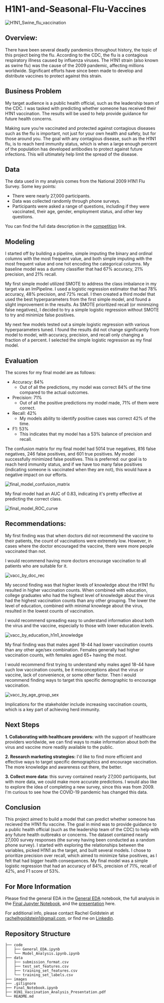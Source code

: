 # H1N1-and-Seasonal-Flu-Vaccines
![H1N1_Swine_flu_vaccination](./Images/H1N1_Swine_flu_vaccination.jpg)

## Overview:
There have been several deadly pandemics throughout history, the topic of this project being the flu. According to the CDC, the flu is a contagious respiratory illness caused by influenza viruses. The H1N1 strain (also known as swine flu) was the cause of the 2009 pandemic, affecting millions worldwide. Significant efforts have since been made to develop and distribute vaccines to protect against this strain.

## Business Problem
My target audience is a public health official, such as the leadership team of the CDC. I was tasked with predicting whether someone has received their H1N1 vaccination. The results will be used to help provide guidance for future health concerns. 

Making sure you’re vaccinated and protected against contagious diseases such as the flu is important, not just for your own health and safety, but for those around you. The goal with any contagious disease, such as the H1N1 flu, is to reach herd immunity status, which is when a large enough percent of the population has developed antibodies to protect against future infections. This will ultimately help limit the spread of the disease.

## Data
The data used in my analysis comes from the National 2009 H1N1 Flu Survey. Some key points:
- There were nearly 27,000 participants.
- Data was collected randomly through phone surveys.
- Participants were asked a range of questions, including if they were vaccinated, their age, gender, employment status, and other key questions.

You can find the full data description in the [competition](https://www.drivendata.org/competitions/66/flu-shot-learning/page/211/#the-features-in-this-dataset) link. 

## Modeling
I started off by building a pipeline, simple imputing the binary and ordinal columns with the most frequent value, and both simple imputing with the most frequent value and one hot encoding the categorical columns. My baseline model was a dummy classifier that had 67% accuracy, 21% precision, and 21% recall. 

My first simple model utilized SMOTE to address the class imbalance in my target via an ImPipeline. I used a logistic regression estimator that had 78% accuracy, 48% precision, and 72% recall. I then created a third model that used the best hyperparameters from the first simple model, and found a slight improvement in the results. As SMOTE prioritized recall (or minimizing false negatives), I decided to try a simple logistic regression without SMOTE to try and minimize false positives. 

My next few models tested out a simple logistic regression with various hyperparameters tuned. I found the results did not change significantly from model to model, with accuracy, precision, and recall only changing a fraction of a percent. I selected the simple logistic regression as my final model. 

## Evaluation
The scores for my final model are as follows: 
- Accuracy: 84%
  - Out of all the predictions, my model was correct 84% of the time compared to the actual outcomes. 
- Precision: 71%
  - Out of all the positive predictions my model made, 71% of them were correct. 
- Recall: 42%
  - My models ability to identify positive cases was correct 42% of the time. 
- F1: 53%
  - This indicates that my model has a 53% balance of precision and recall. 

The confusion matrix for my final model had 5014 true negatives, 816 false negatives, 246 false positives, and 601 true positives. My model successfully minimized false positives. This is preferred: our goal is to reach herd immunity status, and if we have too many false positives (indicating someone is vaccinated when they are not), this would have a negative impact on our efforts. 

![final_model_confusion_matrix](./Images/final_model_confusion_matrix.png)

My final model had an AUC of 0.83, indicating it's pretty effective at predicting the correct class. 

![final_model_ROC_curve](./Images/final_model_ROC_curve.png)

## Recommendations: 
My first finding was that when doctors did not recommend the vaccine to their patients, the count of vaccinations were extremely low. However, in cases where the doctor encouraged the vaccine, there were more people vaccinated than not.

I would recommend having more doctors encourage vaccination to all patients who are suitable for it. 

![vacc_by_doc_rec](./Images/vacc_by_doc_rec_full.png)

My second finding was that higher levels of knowledge about the H1N1 flu resulted in higher vaccination counts. When combined with education, college graduates who had the highest level of knowledge about the virus had the highest vaccination counts than any other grouping. The lower the level of education, combined with minimal knowlege about the virus, resulted in the lowest counts of vaccination. 

I would recommend spreading easy to understand information about both the virus and the vaccine, especially to those with lower education levels. 

![vacc_by_education_h1n1_knowledge](./Images/vacc_by_education_h1n1_knowledge.png)

My final finding was that males aged 18-44 had lower vaccination counts than any other age/sex combination. Females generally had higher vaccination counts, with females aged 65+ having the most. 

I would recommend first trying to understand why males aged 18-44 have such low vaccination counts, be it misconceptions about the virus or vaccine, lack of convenience, or some other factor. Then I would recommend finding ways to target this specific demographic to encourage vaccination. 

![vacc_by_age_group_sex](./Images/vacc_by_age_group_sex.png)

Implications for the stakeholder include increasing vaccination counts, which is a key part of achieving herd immunity. 

## Next Steps
**1. Collaborating with healthcare providers:** with the support of healthcare providers worldwide, we can find ways to make information about both the virus and vaccine more readily available to the public.

**2. Research marketing strategies:** I'd like to find more efficient and effective ways to target specific demographics and encourage vaccination. The more knowledge and awareness out there, the better.

**3. Collect more data:** this survey contained nearly 27,000 participants, but with more data, we could make more accurate predictions. I would also like to explore the idea of completing a new survey, since this was from 2009. I'm curious to see how the COVID-19 pandemic has changed this data.

## Conclusion
This project aimed to build a model that can predict whether someone has recieved the H1N1 flu vaccine. The goal in mind was to provide guidance to a public health official (such as the leadership team of the CDC) to help with any future health outbreaks or concerns. The dataset contained nearly 27,000 survey responses (the survey having been conducted as a random phone survey). I started with exploring the relationships between the variables, picked H1N1 as the target, and built several models. I chose to prioritize precision over recall, which aimed to minimize false positives, as I felt that had bigger health consequences. My final model was a simple logistic regression that had an accuracy of 84%, precision of 71%, recall of 42%, and F1 score of 53%.

## For More Information
Please find the general EDA in the  [General EDA](./Code/General_EDA.ipynb) notebook, the full analysis in the [Final Jupyter Notebook](./Final_Notebook.ipynb), and the [presentation](./H1N1_Vaccination_Analysis_Presentation.pdf) here.

For additional info, please contact Rachel Goldstein at [rachelhgoldstein1@gmail.com](mailto:rachelhgoldstein1@gmail.com), or find me on [Linkedin](https://www.linkedin.com/in/rachel-goldstein-512540158/). 

## Repository Structure

```
├── code
│   ├── General_EDA.ipynb
│   └── Model_Analysis.ipynb.ipynb
├── data
│   ├── submission_format.csv
│   ├── test_set_features.csv
│   ├── training_set_features.csv
│   └── training_set_labels.csv
├── images
├── .gitignore
├── Final_Notebook.ipynb
├── H1N1_Vaccination_Analysis_Presentation.pdf
└── README.md
```

